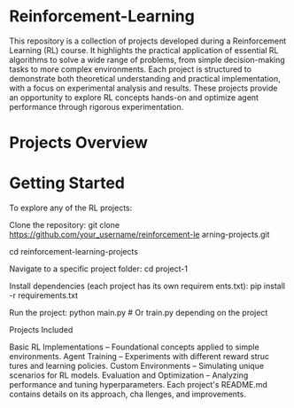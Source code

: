 # Reinforcement-Learning
This repository is a collection of projects developed during a Reinforcement Learning (RL) course. It highlights the practical application of essential RL algorithms to solve a wide range of problems, from simple decision-making tasks to more complex environments. Each project is structured to demonstrate both theoretical understanding and practical implementation, with a focus on experimental analysis and results. These projects provide an opportunity to explore RL concepts hands-on and optimize agent performance through rigorous experimentation.
# Projects Overview
# Getting Started
To explore any of the RL projects:

Clone the repository:
git clone https://github.com/your_username/reinforcement-le arning-projects.git

cd reinforcement-learning-projects

Navigate to a specific project folder: cd project-1

Install dependencies (each project has its own requirem ents.txt): pip install -r requirements.txt

Run the project: python main.py # Or train.py depending on the project

Projects Included

Basic RL Implementations – Foundational concepts applied to simple environments.
Agent Training – Experiments with different reward struc tures and learning policies.
Custom Environments – Simulating unique scenarios for RL models.
Evaluation and Optimization – Analyzing performance and tuning hyperparameters.
Each project's README.md contains details on its approach, cha llenges, and improvements.

